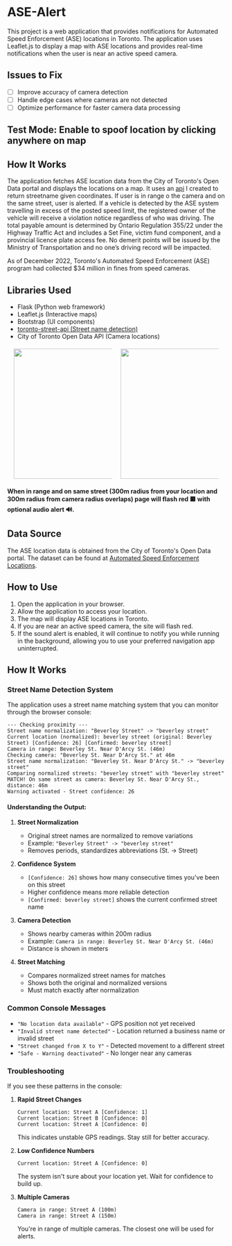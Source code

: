 # ASE-Alert

This project is a web application that provides notifications for Automated Speed Enforcement (ASE) locations in Toronto. The application uses Leaflet.js to display a map with ASE locations and provides real-time notifications when the user is near an active speed camera.

## Issues to Fix
- [ ] Improve accuracy of camera detection 
- [ ] Handle edge cases where cameras are not detected
- [ ] Optimize performance for faster camera data processing

## Test Mode: Enable to spoof location by clicking anywhere on map
## How It Works

The application fetches ASE location data from the City of Toronto's Open Data portal and displays the locations on a map. It uses an [api](https://github.com/sankeer28/toronto-street-api) I created to return streetname given coordinates. If user is in range o the camera and on the same street, user is alerted. If a vehicle is detected by the ASE system travelling in excess of the posted speed limit, the registered owner of the vehicle will receive a violation notice regardless of who was driving. The total payable amount is determined by Ontario Regulation 355/22 under the Highway Traffic Act and includes a Set Fine, victim fund component, and a provincial licence plate access fee. No demerit points will be issued by the Ministry of Transportation and no one’s driving record will be impacted.

As of December 2022, Toronto's Automated Speed Enforcement (ASE) program had collected $34 million in fines from speed cameras.

## Libraries Used

- Flask (Python web framework)
- Leaflet.js (Interactive maps)
- Bootstrap (UI components)
- [toronto-street-api (Street name detection)](https://github.com/sankeer28/toronto-street-api)
- City of Toronto Open Data API (Camera locations)

<div style="display: flex; justify-content: center; gap: 20px; margin: 20px 0;">
  <img src="https://github.com/user-attachments/assets/14447f4e-3585-4368-8344-0a124313b1fc" width="300" style="max-width: 45%;">
  <img src="https://github.com/user-attachments/assets/074a4769-0dee-4c9b-b7ff-a5b01c4e2f27" width="300" style="max-width: 45%;">
</div>


#### When in range and on same street (300m radius from your location and 300m radius from camera radius overlaps) page will flash red 🟥 with optional audio alert 🔊.
## Data Source

The ASE location data is obtained from the City of Toronto's Open Data portal. The dataset can be found at [Automated Speed Enforcement Locations](https://open.toronto.ca/dataset/automated-speed-enforcement-locations/).

## How to Use

1. Open the application in your browser.
2. Allow the application to access your location.
3. The map will display ASE locations in Toronto.
4. If you are near an active speed camera, the site will flash red.
5. If the sound alert is enabled, it will continue to notify you while running in the background, allowing you to use your preferred navigation app uninterrupted.

## How It Works

### Street Name Detection System

The application uses a street name matching system that you can monitor through the browser console:

```
--- Checking proximity ---
Street name normalization: "Beverley Street" -> "beverley street"
Current location (normalized): beverley street (original: Beverley Street) [Confidence: 26] [Confirmed: beverley street]
Camera in range: Beverley St. Near D'Arcy St. (46m)
Checking camera: "Beverley St. Near D'Arcy St." at 46m
Street name normalization: "Beverley St. Near D'Arcy St." -> "beverley street"
Comparing normalized streets: "beverley street" with "beverley street"
MATCH! On same street as camera: Beverley St. Near D'Arcy St., distance: 46m
Warning activated - Street confidence: 26
```

#### Understanding the Output:

1. **Street Normalization**
   - Original street names are normalized to remove variations
   - Example: `"Beverley Street" -> "beverley street"`
   - Removes periods, standardizes abbreviations (St. -> Street)

2. **Confidence System**
   - `[Confidence: 26]` shows how many consecutive times you've been on this street
   - Higher confidence means more reliable detection
   - `[Confirmed: beverley street]` shows the current confirmed street name

3. **Camera Detection**
   - Shows nearby cameras within 200m radius
   - Example: `Camera in range: Beverley St. Near D'Arcy St. (46m)`
   - Distance is shown in meters

4. **Street Matching**
   - Compares normalized street names for matches
   - Shows both the original and normalized versions
   - Must match exactly after normalization

### Common Console Messages

- `"No location data available"` - GPS position not yet received
- `"Invalid street name detected"` - Location returned a business name or invalid street
- `"Street changed from X to Y"` - Detected movement to a different street
- `"Safe - Warning deactivated"` - No longer near any cameras

### Troubleshooting

If you see these patterns in the console:

1. **Rapid Street Changes**
   ```
   Current location: Street A [Confidence: 1]
   Current location: Street B [Confidence: 0]
   Current location: Street A [Confidence: 0]
   ```
   This indicates unstable GPS readings. Stay still for better accuracy.

2. **Low Confidence Numbers**
   ```
   Current location: Street A [Confidence: 0]
   ```
   The system isn't sure about your location yet. Wait for confidence to build up.

3. **Multiple Cameras**
   ```
   Camera in range: Street A (100m)
   Camera in range: Street A (150m)
   ```
   You're in range of multiple cameras. The closest one will be used for alerts.

